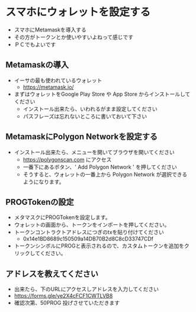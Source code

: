 # スマホにウォレットを設定する

- スマホにMetamaskを導入する
- その方がトークンとか使いやすいよねって感じです
- ＰＣでもよいです

## Metamaskの導入

- イーサの最も使われているウォレット
  - https://metamask.io/
- まずはウォレットをGoogle Play Store や App Store からインストールしてください
  - インストール出来たら、いわれるがまま設定してください
  - パスフレーズは忘れないところに書いておいて下さい

## MetamaskにPolygon Networkを設定する

- インストール出来たら、メニューを開いてブラウザを開いてください
  - https://polygonscan.com にアクセス
  - 一番下にあるボタン、' Add Polygon Network ' を押してください
  - そうすると、ウォレットの一番上から Polygon Network が選択できるようになります。

## PROGTokenの設定
- メタマスクにPROGTokenを設定します。
- ウォレットの画面から、トークンをインポートを押してください。
- トークンコントラクトアドレスにつぎのtxを貼り付けてください
  - 0x14e1BD8689c150509a14DB70B2d8C8cD33747CDf
- トークンシンボルにPROGと表示されるので、カスタムトークンを追加をクリックしてください。

## アドレスを教えてください

- 出来たら、下のURLにアクセスしアドレスを入力してください
- https://forms.gle/ye2X4cFCF1CWTLVB8
- 確認次第、50PROG 投げさせていただきます
